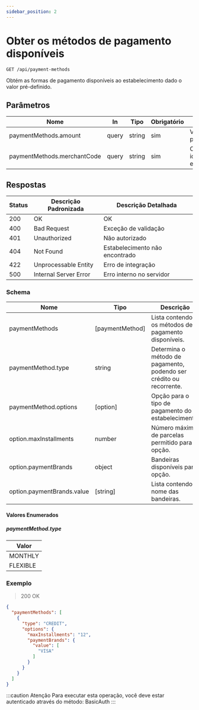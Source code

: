 ```yaml
---
sidebar_position: 2
---
```


# Obter os métodos de pagamento disponíveis

`GET /api/payment-methods`

Obtém as formas de pagamento disponíveis ao estabelecimento dado o valor pré-definido.

## Parâmetros

|Nome|In|Tipo|Obrigatório|Descrição|
|---|---|---|---|---|
|paymentMethods.amount|query|string|sim|Valor do pagamento|
|paymentMethods.merchantCode|query|string|sim|Código de identificação do estabelecimento|

## Respostas

|Status|Descrição Padronizada|Descrição Detalhada|
|---|---|---|
|200|OK|OK|
|400|Bad Request|Exceção de validação|
|401|Unauthorized|Não autorizado|
|404|Not Found|Estabelecimento não encontrado|
|422|Unprocessable Entity|Erro de integração|
|500|Internal Server Error|Erro interno no servidor|

### Schema

|Nome|Tipo|Descrição|
|---|---|---|
|paymentMethods|[paymentMethod]|Lista contendo os métodos de pagamento disponíveis.|
|paymentMethod.type|string|Determina o método de pagamento, podendo ser crédito ou recorrente.|
|paymentMethod.options|[option]|Opção para o tipo de pagamento do estabelecimento.|
|option.maxInstallments|number|Número máximo de parcelas permitido para a opção.|
|option.paymentBrands|object|Bandeiras disponíveis para opção.|
|option.paymentBrands.value|[string]|Lista contendo nome das bandeiras.|


#### Valores Enumerados

##### paymentMethod.type
|Valor|
|---|
|MONTHLY|
|FLEXIBLE|


### Exemplo
> 200 OK

```json
{
  "paymentMethods": [
    {
      "type": "CREDIT",
      "options": {
        "maxInstallments": "12",
        "paymentBrands": {
          "value": [
            "VISA"
          ]
        }
      }
    }
  ]
}
```

:::caution Atenção
Para executar esta operação, você deve estar autenticado através do método:
BasicAuth
:::
